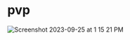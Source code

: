 # pvp

![Screenshot 2023-09-25 at 1 15 21 PM](https://github.com/VolksRat71/pvp/assets/47840525/323ba317-6547-47e5-a19e-16c78d10ed34)
